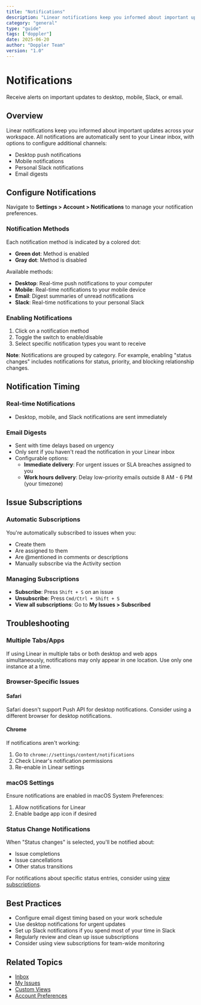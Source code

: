 ```yaml
---
title: "Notifications"
description: "Linear notifications keep you informed about important updates across your workspace. All notifications are automatically sent to your Linear inbox, with options to configure additional channels:"
category: "general"
type: "guide"
tags: ["doppler"]
date: 2025-06-20
author: "Doppler Team"
version: "1.0"
---
```


# Notifications

Receive alerts on important updates to desktop, mobile, Slack, or email.

## Overview

Linear notifications keep you informed about important updates across your workspace. All notifications are automatically sent to your Linear inbox, with options to configure additional channels:

- Desktop push notifications
- Mobile notifications
- Personal Slack notifications
- Email digests

## Configure Notifications

Navigate to **Settings > Account > Notifications** to manage your notification preferences.

### Notification Methods

Each notification method is indicated by a colored dot:
- **Green dot**: Method is enabled
- **Gray dot**: Method is disabled

Available methods:
- **Desktop**: Real-time push notifications to your computer
- **Mobile**: Real-time notifications to your mobile device
- **Email**: Digest summaries of unread notifications
- **Slack**: Real-time notifications to your personal Slack

### Enabling Notifications

1. Click on a notification method
2. Toggle the switch to enable/disable
3. Select specific notification types you want to receive

**Note**: Notifications are grouped by category. For example, enabling "status changes" includes notifications for status, priority, and blocking relationship changes.

## Notification Timing

### Real-time Notifications
- Desktop, mobile, and Slack notifications are sent immediately

### Email Digests
- Sent with time delays based on urgency
- Only sent if you haven't read the notification in your Linear inbox
- Configurable options:
  - **Immediate delivery**: For urgent issues or SLA breaches assigned to you
  - **Work hours delivery**: Delay low-priority emails outside 8 AM - 6 PM (your timezone)

## Issue Subscriptions

### Automatic Subscriptions

You're automatically subscribed to issues when you:
- Create them
- Are assigned to them
- Are @mentioned in comments or descriptions
- Manually subscribe via the Activity section

### Managing Subscriptions

- **Subscribe**: Press `Shift + S` on an issue
- **Unsubscribe**: Press `Cmd/Ctrl + Shift + S`
- **View all subscriptions**: Go to **My Issues > Subscribed**

## Troubleshooting

### Multiple Tabs/Apps
If using Linear in multiple tabs or both desktop and web apps simultaneously, notifications may only appear in one location. Use only one instance at a time.

### Browser-Specific Issues

#### Safari
Safari doesn't support Push API for desktop notifications. Consider using a different browser for desktop notifications.

#### Chrome
If notifications aren't working:
1. Go to `chrome://settings/content/notifications`
2. Check Linear's notification permissions
3. Re-enable in Linear settings

### macOS Settings
Ensure notifications are enabled in macOS System Preferences:
1. Allow notifications for Linear
2. Enable badge app icon if desired

### Status Change Notifications
When "Status changes" is selected, you'll be notified about:
- Issue completions
- Issue cancellations
- Other status transitions

For notifications about specific status entries, consider using [view subscriptions](../views-navigation/custom-views.md#view-subscriptions).

## Best Practices

- Configure email digest timing based on your work schedule
- Use desktop notifications for urgent updates
- Set up Slack notifications if you spend most of your time in Slack
- Regularly review and clean up issue subscriptions
- Consider using view subscriptions for team-wide monitoring

## Related Topics

- [Inbox](inbox.md)
- [My Issues](my-issues.md)
- [Custom Views](../views-navigation/custom-views.md)
- [Account Preferences](account-preferences.md)
